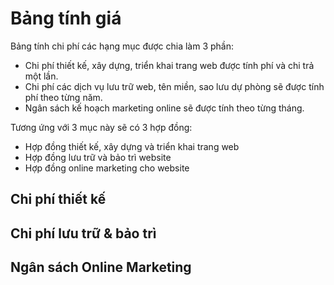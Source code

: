 # Bảng tính giá

Bảng tính chi phí các hạng mục được chia làm 3 phần:

- Chi phí thiết kế, xây dựng, triển khai trang web được tính phí và chi trả một lần.
- Chi phí các dịch vụ lưu trữ web, tên miền, sao lưu dự phòng sẽ được tính phí theo từng năm.
- Ngân sách kế hoạch marketing online sẽ được tính theo từng tháng.

Tương ứng với 3 mục này sẽ có 3 hợp đồng:

- Hợp đồng thiết kế, xây dựng và triển khai trang web
- Hợp đồng lưu trữ và bảo trì website
- Hợp đồng online marketing cho website

## Chi phí thiết kế

## Chi phí lưu trữ & bảo trì

## Ngân sách Online Marketing

